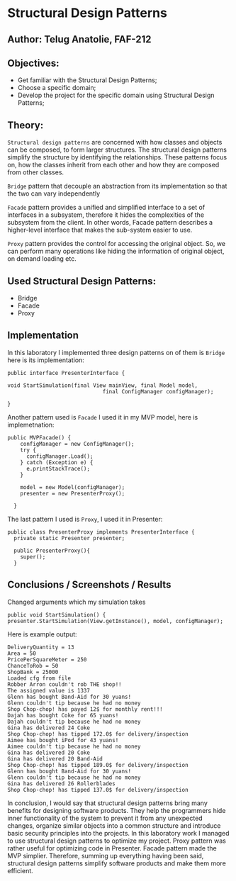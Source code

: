 # Structural Design Patterns


## Author: Telug Anatolie, FAF-212

## Objectives:

* Get familiar with the Structural Design Patterns;
* Choose a specific domain;
* Develop the project for the specific domain using Structural Design Patterns;

## Theory:
`Structural design patterns` are concerned with how classes and objects can be composed, to form larger structures. The structural design patterns simplify the structure by identifying the relationships. These patterns focus on, how the classes inherit from each other and how they are composed from other classes.

`Bridge` pattern that decouple an abstraction from its implementation so that the two can vary independently

`Facade` pattern provides a unified and simplified interface to a set of interfaces in a subsystem, therefore it hides the complexities of the subsystem from the client. In other words, Facade pattern describes a higher-level interface that makes the sub-system easier to use.

`Proxy` pattern provides the control for accessing the original object. So, we can perform many operations like hiding the information of original object, on demand loading etc.


## Used Structural Design Patterns: 

* Bridge
* Facade
* Proxy


## Implementation
In this laboratory I implemented three design patterns on of them is `Bridge` here is its implementation:
```
public interface PresenterInterface {

void StartSimulation(final View mainView, final Model model,
                              final ConfigManager configManager);

}
```
Another pattern used is `Facade` I used it in my MVP model, here is implemetnation:
```
public MVPFacade() {
    configManager = new ConfigManager();
    try {
      configManager.Load();
    } catch (Exception e) {
      e.printStackTrace();
    }

    model = new Model(configManager);
    presenter = new PresenterProxy();
    
  }
```
The last pattern I used is `Proxy`, I used it in Presenter:
```
public class PresenterProxy implements PresenterInterface {
  private static Presenter presenter;

  public PresenterProxy(){
    super();
  }
```
## Conclusions / Screenshots / Results 
Changed arguments which my simulation takes
```
public void StartSimulation() { presenter.StartSimulation(View.getInstance(), model, configManager);
```
Here is example output:
```
DeliveryQuantity = 13
Area = 50
PricePerSquareMeter = 250
ChanceToRob = 50
ShopBank = 25000
Loaded cfg from file     
Robber Arron couldn't rob THE shop!!
The assigned value is 1337
Glenn has bought Band-Aid for 30 yuans!
Glenn couldn't tip because he had no money
Shop Chop-chop! has payed 12$ for monthly rent!!!
Dajah has bought Coke for 65 yuans!
Dajah couldn't tip because he had no money
Gina has delivered 24 Coke
Shop Chop-chop! has tipped 172.0$ for delivery/inspection
Aimee has bought iPod for 43 yuans!
Aimee couldn't tip because he had no money
Gina has delivered 20 Coke
Gina has delivered 20 Band-Aid
Shop Chop-chop! has tipped 189.0$ for delivery/inspection
Glenn has bought Band-Aid for 30 yuans!
Glenn couldn't tip because he had no money
Gina has delivered 26 Rollerblades
Shop Chop-chop! has tipped 137.0$ for delivery/inspection
```
In conclusion, I would say that structural design patterns bring many benefits for designing software products. They help the programmers hide inner functionality of the system to prevent it from any unexpected changes, organize similar objects into a common structure and introduce basic security principles into the projects. In this laboratory work I managed to use structural design patterns to optimize my project. Proxy pattern was rather useful for optimizing code in Presenter. Facade pattern made the MVP simplier. Therefore, summing up everything having been said, structural design patterns simplify software products and make them more efficient.
